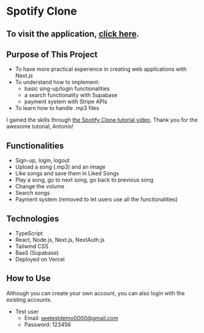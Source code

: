 # Spotify Clone

## To visit the application, [click here](https://spotify-clone-ktsu2i.vercel.app/).

## Purpose of This Project
- To have more practical experience in creating web applications with Next.js
- To understand how to implement:
  - basic sing-up/login functionalities
  - a search functionality with Supabase
  - payment system with Stripe APIs
- To learn how to handle .mp3 files

I gained the skills through [the Spotify Clone tutorial video](https://www.youtube.com/watch?v=2aeMRB8LL4o). 
Thank you for the awesome tutorial, Antonio!

## Functionalities
- Sign-up, login, logout
- Upload a song (.mp3) and an image
- Like songs and save them in Liked Songs
- Play a song, go to next song, go back to previous song
- Change the volume
- Search songs
- Payment system (removed to let users use all the functionalities)

## Technologies
- TypeScript
- React, Node.js, Next.js, NextAuth.js
- Tailwind CSS
- BaaS (Supabase)
- Deployed on Vercel

## How to Use 
Although you can create your own account, you can also login with the existing accounts.
- Test user
  - Email: seetestdemo0000@gmail.com
  - Password: 123456
